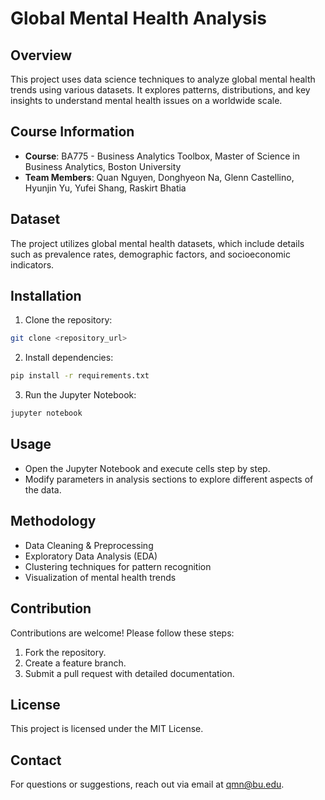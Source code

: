 # Global Mental Health Analysis

## Overview
This project uses data science techniques to analyze global mental health trends using various datasets. It explores patterns, distributions, and key insights to understand mental health issues on a worldwide scale.

## Course Information
- **Course**: BA775 - Business Analytics Toolbox, Master of Science in Business Analytics, Boston University  
- **Team Members**: Quan Nguyen, Donghyeon Na, Glenn Castellino, Hyunjin Yu, Yufei Shang, Raskirt Bhatia

## Dataset
The project utilizes global mental health datasets, which include details such as prevalence rates, demographic factors, and socioeconomic indicators.

## Installation
1. Clone the repository:
```bash
git clone <repository_url>
```
2. Install dependencies:
```bash
pip install -r requirements.txt
```
3. Run the Jupyter Notebook:
```bash
jupyter notebook
```

## Usage
- Open the Jupyter Notebook and execute cells step by step.
- Modify parameters in analysis sections to explore different aspects of the data.

## Methodology
- Data Cleaning & Preprocessing
- Exploratory Data Analysis (EDA)
- Clustering techniques for pattern recognition
- Visualization of mental health trends

## Contribution
Contributions are welcome! Please follow these steps:
1. Fork the repository.
2. Create a feature branch.
3. Submit a pull request with detailed documentation.

## License
This project is licensed under the MIT License.

## Contact
For questions or suggestions, reach out via email at [qmn@bu.edu](mailto:qmn@bu.edu).
